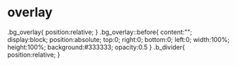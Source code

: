 # overlay

.bg_overlay{
	position:relative;
}
.bg_overlay::before{
	content:"";
	display:block;
	position:absolute;
	top:0;
	right:0;
	bottom:0;
	left:0;
	width:100%;
	height:100%;
	background:#333333;
	opacity:0.5 } .b_divider{
	position:relative;
}
